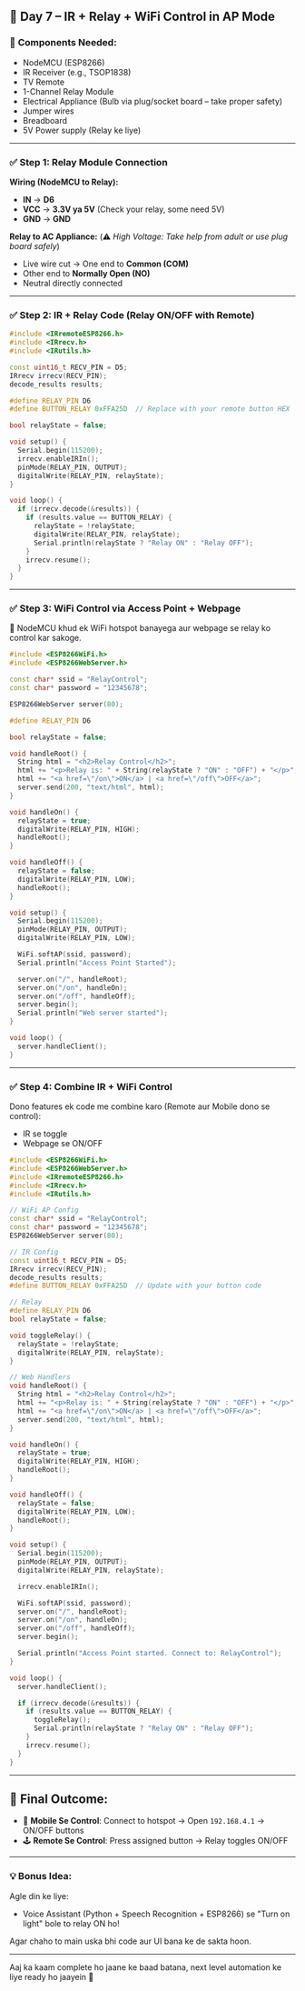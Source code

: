 

## 🔦 **Day 7 – IR + Relay + WiFi Control in AP Mode**

### 🧰 **Components Needed**:

* NodeMCU (ESP8266)
* IR Receiver (e.g., TSOP1838)
* TV Remote
* 1-Channel Relay Module
* Electrical Appliance (Bulb via plug/socket board – take proper safety)
* Jumper wires
* Breadboard
* 5V Power supply (Relay ke liye)

---

### ✅ **Step 1: Relay Module Connection**

**Wiring (NodeMCU to Relay):**

* **IN** → **D6**
* **VCC** → **3.3V ya 5V** (Check your relay, some need 5V)
* **GND** → **GND**

**Relay to AC Appliance:** (⚠️ *High Voltage: Take help from adult or use plug board safely*)

* Live wire cut → One end to **Common (COM)**
* Other end to **Normally Open (NO)**
* Neutral directly connected

---

### ✅ **Step 2: IR + Relay Code (Relay ON/OFF with Remote)**

```cpp
#include <IRremoteESP8266.h>
#include <IRrecv.h>
#include <IRutils.h>

const uint16_t RECV_PIN = D5;
IRrecv irrecv(RECV_PIN);
decode_results results;

#define RELAY_PIN D6
#define BUTTON_RELAY 0xFFA25D  // Replace with your remote button HEX

bool relayState = false;

void setup() {
  Serial.begin(115200);
  irrecv.enableIRIn();
  pinMode(RELAY_PIN, OUTPUT);
  digitalWrite(RELAY_PIN, relayState);
}

void loop() {
  if (irrecv.decode(&results)) {
    if (results.value == BUTTON_RELAY) {
      relayState = !relayState;
      digitalWrite(RELAY_PIN, relayState);
      Serial.println(relayState ? "Relay ON" : "Relay OFF");
    }
    irrecv.resume();
  }
}
```

---

### ✅ **Step 3: WiFi Control via Access Point + Webpage**

📶 NodeMCU khud ek WiFi hotspot banayega aur webpage se relay ko control kar sakoge.

```cpp
#include <ESP8266WiFi.h>
#include <ESP8266WebServer.h>

const char* ssid = "RelayControl";
const char* password = "12345678";

ESP8266WebServer server(80);

#define RELAY_PIN D6

bool relayState = false;

void handleRoot() {
  String html = "<h2>Relay Control</h2>";
  html += "<p>Relay is: " + String(relayState ? "ON" : "OFF") + "</p>";
  html += "<a href=\"/on\">ON</a> | <a href=\"/off\">OFF</a>";
  server.send(200, "text/html", html);
}

void handleOn() {
  relayState = true;
  digitalWrite(RELAY_PIN, HIGH);
  handleRoot();
}

void handleOff() {
  relayState = false;
  digitalWrite(RELAY_PIN, LOW);
  handleRoot();
}

void setup() {
  Serial.begin(115200);
  pinMode(RELAY_PIN, OUTPUT);
  digitalWrite(RELAY_PIN, LOW);

  WiFi.softAP(ssid, password);
  Serial.println("Access Point Started");

  server.on("/", handleRoot);
  server.on("/on", handleOn);
  server.on("/off", handleOff);
  server.begin();
  Serial.println("Web server started");
}

void loop() {
  server.handleClient();
}
```

---

### ✅ **Step 4: Combine IR + WiFi Control**

Dono features ek code me combine karo (Remote aur Mobile dono se control):

* IR se toggle
* Webpage se ON/OFF

```cpp
#include <ESP8266WiFi.h>
#include <ESP8266WebServer.h>
#include <IRremoteESP8266.h>
#include <IRrecv.h>
#include <IRutils.h>

// WiFi AP Config
const char* ssid = "RelayControl";
const char* password = "12345678";
ESP8266WebServer server(80);

// IR Config
const uint16_t RECV_PIN = D5;
IRrecv irrecv(RECV_PIN);
decode_results results;
#define BUTTON_RELAY 0xFFA25D  // Update with your button code

// Relay
#define RELAY_PIN D6
bool relayState = false;

void toggleRelay() {
  relayState = !relayState;
  digitalWrite(RELAY_PIN, relayState);
}

// Web Handlers
void handleRoot() {
  String html = "<h2>Relay Control</h2>";
  html += "<p>Relay is: " + String(relayState ? "ON" : "OFF") + "</p>";
  html += "<a href=\"/on\">ON</a> | <a href=\"/off\">OFF</a>";
  server.send(200, "text/html", html);
}

void handleOn() {
  relayState = true;
  digitalWrite(RELAY_PIN, HIGH);
  handleRoot();
}

void handleOff() {
  relayState = false;
  digitalWrite(RELAY_PIN, LOW);
  handleRoot();
}

void setup() {
  Serial.begin(115200);
  pinMode(RELAY_PIN, OUTPUT);
  digitalWrite(RELAY_PIN, relayState);

  irrecv.enableIRIn();

  WiFi.softAP(ssid, password);
  server.on("/", handleRoot);
  server.on("/on", handleOn);
  server.on("/off", handleOff);
  server.begin();

  Serial.println("Access Point started. Connect to: RelayControl");
}

void loop() {
  server.handleClient();

  if (irrecv.decode(&results)) {
    if (results.value == BUTTON_RELAY) {
      toggleRelay();
      Serial.println(relayState ? "Relay ON" : "Relay OFF");
    }
    irrecv.resume();
  }
}
```

---

## 🎯 Final Outcome:

* 📱 **Mobile Se Control**: Connect to hotspot → Open `192.168.4.1` → ON/OFF buttons
* 🕹️ **Remote Se Control**: Press assigned button → Relay toggles ON/OFF

---

### 💡 Bonus Idea:

Agle din ke liye:

* Voice Assistant (Python + Speech Recognition + ESP8266) se "Turn on light" bole to relay ON ho!

Agar chaho to main uska bhi code aur UI bana ke de sakta hoon.

---

Aaj ka kaam complete ho jaane ke baad batana, next level automation ke liye ready ho jaayein 💪

